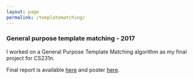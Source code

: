 ```yaml
---
layout: page
permalink: /templatematching/
---
```


### General purpose template matching - 2017

I worked on a General Purpose Template Matching algorithm as my final project for CS231n.

Final report is available [here](http://cs231n.stanford.edu/reports/2017/pdfs/817.pdf) and poster 
[here](http://cs231n.stanford.edu/reports/2017/posters/817.pdf). 